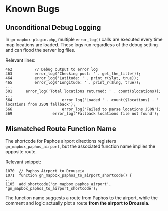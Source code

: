 # Known Bugs

## Unconditional Debug Logging
In `gn-mapbox-plugin.php`, multiple `error_log()` calls are executed every time map locations are loaded. These logs run regardless of the debug setting and can flood the server log files.

Relevant lines:
```
462          // Debug output to error log
463          error_log('Checking post: ' . get_the_title());
464          error_log('Latitude: ' . print_r($lat, true));
465          error_log('Longitude: ' . print_r($lng, true));
...
501      error_log('Total locations returned: ' . count($locations));
...
564                      error_log('Loaded ' . count($locations) . ' locations from JSON fallback');
566                      error_log('Failed to parse locations JSON');
569                  error_log('Fallback locations file not found');
```

## Mismatched Route Function Name
The shortcode for Paphos airport directions registers `gn_mapbox_paphos_airport`, but the associated function name implies the opposite route.

Relevant snippet:
```
1070  // Paphos Airport to Drouseia
1071  function gn_mapbox_paphos_to_airport_shortcode() {
...
1105  add_shortcode('gn_mapbox_paphos_airport', 'gn_mapbox_paphos_to_airport_shortcode');
```
The function name suggests a route from Paphos to the airport, while the comment and logic actually plot a route **from the airport to Drouseia**.
